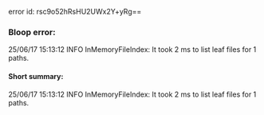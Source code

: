 error id: rsc9o52hRsHU2UWx2Y+yRg==
### Bloop error:

25/06/17 15:13:12 INFO InMemoryFileIndex: It took 2 ms to list leaf files for 1 paths.
#### Short summary: 

25/06/17 15:13:12 INFO InMemoryFileIndex: It took 2 ms to list leaf files for 1 paths.